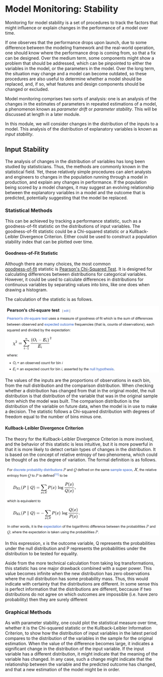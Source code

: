 
# Model Monitoring: Stability

Monitoring for model stability is a set of procedures to track the 
factors that might influence or explain changes in 
the performance of a model over time. 

If one observes that the performance drops upon launch, 
due to some difference between the modeling framework and the real-world operation, 
one should know where the performance drop is coming from, so that a fix can be designed.
Over the medium term, some components might show a problem that should be addressed, 
which can be pinpointed to either the variables in the model, 
or the parameters in the model. 
Over the long term, the situation may change and a model can become outdated,
so these procedures are also useful to determine whether a model should be replaced, 
and, if so, what features and design components should be changed or excluded.


Model monitoring comprises two sorts of analysis:
one is an analysis of the changes in the estimates of parameters 
in repeated estimations of a model, a phenomenon known as *parameter drift*
or  *parameter stability*. 
This will be discussed at length in a later module.


In this module, we will consider changes in the distribution of the inputs
to a model. 
This analysis of the distribution of explanatory variables is known as 
*input stability*.



## Input Stability

The analysis of changes in the distribution of variables has long been studied by statisticians.
Thus, the methods are commonly known in the statistical field. 
Yet, these relatively simple procedures can alert analysts and engineers
to changes in the population running through a model in production, 
and explain any changes in performance. 
If the population being scored by a model changes, 
it may suggest an evolving relationship between the explanatory variables
in a model and the outcome that is predicted, 
potentially suggesting that the model be replaced.

### Statistical Methods

This can be achieved by tracking a performance statistic, 
such as a goodness-of-fit statistic on the distributions of input variables. 
The goodness-of-fit statistic could be a Chi-squared statistic or
a Kullback-Leibler Divergence Criterion. 
Either could be used to construct a population stability index that can be plotted over time. 

#### Goodness-of-Fit Statistic

Although there are many choices, the most common  
[goodness-of-fit](https://en.wikipedia.org/wiki/Goodness_of_fit) statistic is 
[Pearson's Chi-Squared Test](https://en.wikipedia.org/wiki/Pearson%27s_chi-squared_test). 
It is designed for calculating differences between distributions for categorical variables. 
However, it could be used to calculate differences in distributions for continuous
variables by separating values into bins, like one does when drawing a histogram. 

The calculation of the statistic is as follows.

<img src="Images/PearsonGOF.png" width="750"/>

The values of the inputs are the proportions of observations in each bin, 
from the null distribution and the comparison distribution. 
When checking whether a distribution has changed from that in the original model, 
the null distribution is that distribution of the variable that was in the original
sample from which the model was built. 
The comparison distribution is the distribution of the variable on future data, 
when the model is in use to make a decision. 
The statistic follows a Chi-squared distribution with degrees of freedom equal 
to the number of bins minus one. 

#### Kullback-Leibler Divergence Criterion

The theory for the Kullback-Leibler Divergence Criterion is more involved, 
and the behavior of this statistic is less intuitive, but it is more powerful 
in that it is more likely to detect certain types of changes in the distribution. 
It is based on the concept of relative entropy of two phenomena, 
which could be thought of as the degree of variation. 
The formal definition is as follows.


<img src="Images/KLDformula.png" width="750"/>

In this expression, x is the outcome variable, Q represents the probabilities
under the null distribution and P represents the probabilities
under the distribution to be tested for equality. 

Aside from the more technical calculation from taking log transformations, 
this statistic has one major drawback combined with a super power.
This value becomes infinite when the new distribution has zero observations
where the null distribution has some probability mass. 
Thus, this would indicate with certainty that the distributions are different. 
In some sense this is perfect information that the distributions are different, 
beccause if two distributions do not agree on which outcomes are impossible
(i.e. have zero probability) then they are surely different


### Graphical Methods

As with parameter stability, 
one could plot the statistical measure over time, 
whether it is the Chi-squared statistic or
the Kullback-Leibler Information Criterion, 
to show how the distribution of input variables in the latest period
compares to the distribution of the variables in the sample for the original estimation. 
When the value of the difference becomes large, it indicates a significant change
in the distribution of the input variable. 
If the input variable has a different distribution, it might indicate that the meaning
of the variable has changed.
In any case, such a change might indicate that the relationship between the variable 
and the predicted outcome has changed, 
and that a new estimation of the model might be in order. 


